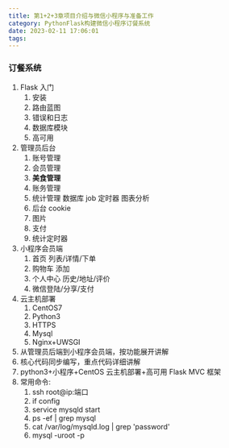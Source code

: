 ```yaml
---
title: 第1+2+3章项目介绍与微信小程序与准备工作
category: PythonFlask构建微信小程序订餐系统
date: 2023-02-11 17:06:01
tags:
---
```


### 订餐系统

1. Flask 入门
   1. 安装
   2. 路由蓝图
   3. 错误和日志
   4. 数据库模块
   5. 高可用
2. 管理员后台
   1. 账号管理
   2. 会员管理
   3. **美食管理**
   4. 账务管理
   5. 统计管理 数据库 job 定时器 图表分析
   6. 后台 cookie
   7. 图片
   8. 支付
   9. 统计定时器
3. 小程序会员端
   1. 首页 列表/详情/下单
   2. 购物车 添加
   3. 个人中心 历史/地址/评价
   4. 微信登陆/分享/支付
4. 云主机部署
   1. CentOS7
   2. Python3
   3. HTTPS
   4. Mysql
   5. Nginx+UWSGI
5. 从管理员后端到小程序会员端，按功能展开讲解
6. 核心代码同步编写，重点代码详细讲解
7. python3+小程序+CentOS 云主机部署+高可用 Flask MVC 框架
8. 常用命令:
   1. ssh root@ip:端口
   2. if config
   3. service mysqld start
   4. ps -ef | grep mysql
   5. cat /var/log/mysqld.log | grep 'password'
   6. mysql -uroot -p
   <!-- 7. mpVDuPnlM1;9
   7. -->
